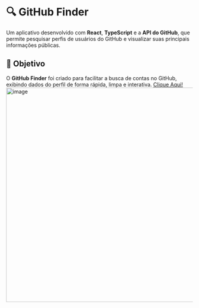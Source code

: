 # 🔍 GitHub Finder
Um aplicativo desenvolvido com **React**, **TypeScript** e a **API do GitHub**, que permite pesquisar perfis de usuários do GitHub e visualizar suas principais informações públicas.

## 🚀 Objetivo

O **GitHub Finder** foi criado para facilitar a busca de contas no GitHub, exibindo dados do perfil de forma rápida, limpa e interativa.
[Clique Aqui!](https://ggvictor.github.io/Github_Finder/)
<img width="1361" height="578" alt="image" src="https://github.com/user-attachments/assets/166c4b9f-35da-4279-8f51-1dc391a25aca" />
